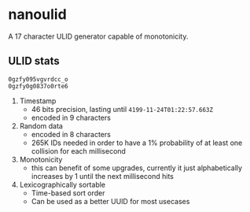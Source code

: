 # nanoulid

A 17 character ULID generator capable of monotonicity.

## ULID stats

```text
0gzfy095vgvrdcc_o
0gzfy0g0837o0rte6
```

1. Timestamp
   - 46 bits precision, lasting until `4199-11-24T01:22:57.663Z`
   - encoded in 9 characters
2. Random data
   - encoded in 8 characters
   - 265K IDs needed in order to have a 1% probability of at least one collision for each millisecond
3. Monotonicity
   - this can benefit of some upgrades, currently it just alphabetically increases by 1 until the next millisecond hits
4. Lexicographically sortable
   - Time-based sort order
   - Can be used as a better UUID for most usecases

